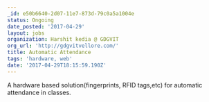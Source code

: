 ```yaml
---
_id: e50b6640-2d07-11e7-873d-79c0a5a1004e
status: Ongoing
date_posted: '2017-04-29'
layout: jobs
organization: Harshit kedia @ GDGVIT
org_url: 'http://gdgvitvellore.com/'
title: Automatic Attendance
tags: 'hardware, web'
date: '2017-04-29T18:15:59.190Z'
---
```

A hardware based solution(fingerprints, RFID tags,etc) for automatic attendance in classes.
